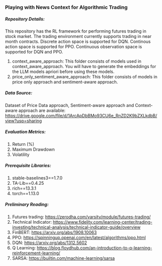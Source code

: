 ### Playing with News Context for Algorithmic Trading

##### Repository Details:
This repository has the RL framework for performing futures trading in stock market.
The trading environment currently supports trading in near month contracts.
Discrete action space is supported for DQN. Continous action space is supported for PPO.
Continuous observation space is supported for DQN and PPO.

1. context_aware_approach: This folder consists of models used in context_aware_approach. You will have to generate the embeddings for the LLM models apriori before using these models.
2. price_only_sentiment_aware_approach: This folder consists of models in price only approach and sentiment-aware approach.

##### Data Source:
Dataset of Price Data approach, Sentiment-aware approach and Context-aware approach are available: https://drive.google.com/file/d/1ArcApDbBMo93CU6e_RnZD2K9bZXLkdbB/view?usp=sharing

##### Evaluation Metrics:
1. Return (%)
2. Maximum Drawdown
3. Volatility

##### Prerequisite Libraries:
1. stable-baselines3==1.7.0
2. TA-Lib==0.4.25
3. rich==13.3.1
4. torch==1.13.0

##### Preliminary Reading:
1. Futures trading: https://zerodha.com/varsity/module/futures-trading/
2. Technical Indicator: https://www.fidelity.com/learning-center/trading-investing/technical-analysis/technical-indicator-guide/overview
3. FinBERT: https://arxiv.org/abs/1908.10063
4. PPO: https://spinningup.openai.com/en/latest/algorithms/ppo.html
5. DQN: https://arxiv.org/abs/1312.5602
6. Q Learning: https://blog.floydhub.com/an-introduction-to-q-learning-reinforcement-learning/
7. SARSA: https://builtin.com/machine-learning/sarsa
